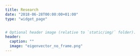 ```yaml
---
title: Research
date: "2018-06-28T00:00:00+01:00"
type: "widget_page"


# Optional header image (relative to `static/img/` folder).
header:
  caption: ""
  image: "eigenvector_no_frame.png"
---
```


